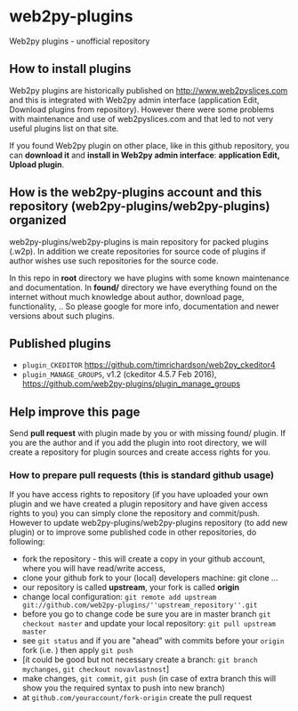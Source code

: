 # web2py-plugins
Web2py plugins - unofficial repository

## How to install plugins
Web2py plugins are historically published on http://www.web2pyslices.com and this is integrated with Web2py admin interface (application Edit, Download plugins from repository). However there were some problems with maintenance and use of web2pyslices.com and that led to not very useful plugins list on that site.

If you found Web2py plugin on other place, like in this github repository, you can **download it** and **install in Web2py admin interface**: **application Edit, Upload plugin**.

## How is the web2py-plugins account and this repository (web2py-plugins/web2py-plugins) organized
web2py-plugins/web2py-plugins is main repository for packed plugins (.w2p). In addition we create repositories for source code of plugins if author wishes use such repositories for the source code.

In this repo in **root** directory we have plugins with some known maintenance and documentation. In **found/** directory we have everything found on the internet without much knowledge about author, download page, functionality, .. So please google for more info, documentation and newer versions about such plugins.

## Published plugins

- ``plugin_CKEDITOR`` https://github.com/timrichardson/web2py_ckeditor4
- ``plugin_MANAGE_GROUPS``, v1.2 (ckeditor 4.5.7 Feb 2016), https://github.com/web2py-plugins/plugin_manage_groups

## Help improve this page
Send **pull request** with plugin made by you or with missing found/ plugin. If you are the author and if you add the plugin into root directory, we will create a repository for plugin sources and create access rights for you.

### How to prepare pull requests (this is standard github usage)
If you have access rights to repository (if you have uploaded your own plugin and we have created a plugin repository and have given access rights to you) you can simply clone the repository and commit/push.
However to update web2py-plugins/web2py-plugins repository (to add new plugin) or to improve some published code in other repositories, do following:
- fork the repository - this will create a copy in your github account, where you will have read/write access,
- clone your github fork to your (local) developers machine: git clone ...
- our repository is called **upstream**, your fork is called **origin**
- change local configuration: ``git remote add upstream git://github.com/web2py-plugins/''upstream_repository''.git``
- before you go to change code be sure you are in master branch ``git checkout master`` and update your local repository: ``git pull upstream master``
- see ``git status`` and if you are "ahead" with commits before your ``origin`` fork (i.e. ) then apply ``git push``
- [it could be good but not necessary create a branch: ``git branch mychanges``, ``git checkout novavlastnost``]
- make changes, ``git commit``, ``git push`` (in case of extra branch this will show you the required syntax to push into new branch)
- at ``github.com/youraccount/fork-origin`` create the pull request
